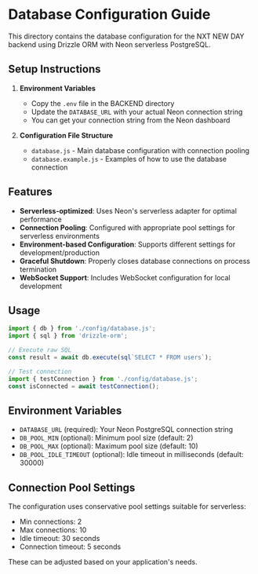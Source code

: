 # Database Configuration Guide

This directory contains the database configuration for the NXT NEW DAY backend using Drizzle ORM with Neon serverless PostgreSQL.

## Setup Instructions

1. **Environment Variables**
   - Copy the `.env` file in the BACKEND directory
   - Update the `DATABASE_URL` with your actual Neon connection string
   - You can get your connection string from the Neon dashboard

2. **Configuration File Structure**
   - `database.js` - Main database configuration with connection pooling
   - `database.example.js` - Examples of how to use the database connection

## Features

- **Serverless-optimized**: Uses Neon's serverless adapter for optimal performance
- **Connection Pooling**: Configured with appropriate pool settings for serverless environments
- **Environment-based Configuration**: Supports different settings for development/production
- **Graceful Shutdown**: Properly closes database connections on process termination
- **WebSocket Support**: Includes WebSocket configuration for local development

## Usage

```javascript
import { db } from './config/database.js';
import { sql } from 'drizzle-orm';

// Execute raw SQL
const result = await db.execute(sql`SELECT * FROM users`);

// Test connection
import { testConnection } from './config/database.js';
const isConnected = await testConnection();
```

## Environment Variables

- `DATABASE_URL` (required): Your Neon PostgreSQL connection string
- `DB_POOL_MIN` (optional): Minimum pool size (default: 2)
- `DB_POOL_MAX` (optional): Maximum pool size (default: 10)
- `DB_POOL_IDLE_TIMEOUT` (optional): Idle timeout in milliseconds (default: 30000)

## Connection Pool Settings

The configuration uses conservative pool settings suitable for serverless:
- Min connections: 2
- Max connections: 10
- Idle timeout: 30 seconds
- Connection timeout: 5 seconds

These can be adjusted based on your application's needs.